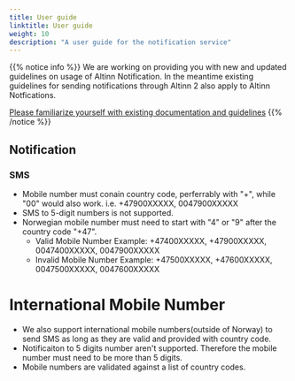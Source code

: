 ```yaml
---
title: User guide
linktitle: User guide
weight: 10
description: "A user guide for the notification service"
---
```


{{% notice info %}}
We are working on providing you with new and updated guidelines on usage of Altinn Notification. 
In the meantime existing guidelines for sending notifications through Altinn 2 also apply to Altinn Notfications. 


[Please familiarize yourself with existing documentation and guidelines](https://altinn.github.io/docs/utviklingsguider/varsling/)
{{% /notice %}}

## Notification
### SMS
- Mobile number must conain country code, perferrably with "+", while "00" would also work. i.e. +47900XXXXX, 0047900XXXXX
- SMS to 5-digit numbers is not supported.
- Norwegian mobile number must need to start with "4" or "9" after the country code "+47".
  - Valid Mobile Number Example: +47400XXXXX, +47900XXXXX, 0047400XXXXX, 0047900XXXXX
  - Invalid Mobile Number Example: +47500XXXXX, +47600XXXXX, 0047500XXXXX, 0047600XXXXX

# International Mobile Number
- We also support international mobile numbers(outside of Norway) to send SMS as long as they are valid and provided with country code.
- Notificaiton to 5 digits number aren't supported. Therefore the mobile number must need to be more than 5 digits.
- Mobile numbers are validated against a list of country codes.

<!---
{{% notice info %}}
TODO: say something about "varsel" vs "melding" or "beskjed". Kan brukes til begge deler. 
What is important to think about ? 
{{% /notice %}}
 
### Communication with private persons
[Kontakt- og reservasjonsregisteret](https://eid.difi.no/nb/kontakt-og-reservasjonsregisteret) 
(the common contact register) is used to retrieve contact information when an organisation sends a notification 
through Altinn to a private person without providing the contact details to use. 

In using this register both Altinn, and the sender of the notification,
must adhere to [eForvaltningsforskriften §29](https://lovdata.no/forskrift/2004-06-25-988/§29). 

We have summarized some of the information here, but encourage you to familiarize yourself with 
[Digitaliseringsdirektoratet's guidelines for using the register](https://samarbeid.digdir.no/kontaktregisteret/retningslinjer-bruk-av-kontakt-og-reservasjonsregisteret/143). 


Altinn Notifications should be used to support the execution of your organisations public authority. Meaning the use 
should be linked to your organisation's _social mission_ and not for
commercial purposes, marketing, or any other use that can be considered as private law.

Altinn Notifications should be used when the message communicated in the notification contains 
information that is important for the subject to receive and/or is important for the sending organisation 
that the recipient receives.

### Communication with persons as an entity of an organisation 

### What should a notification include
Varselet bør inneholde:
- beskrivelse av oppgaven,
- konkret hva den gjelder,
- hvem som er ansvarlig/kan løse oppgaven
- informer gjerne også om frist for oppgaven
-->
